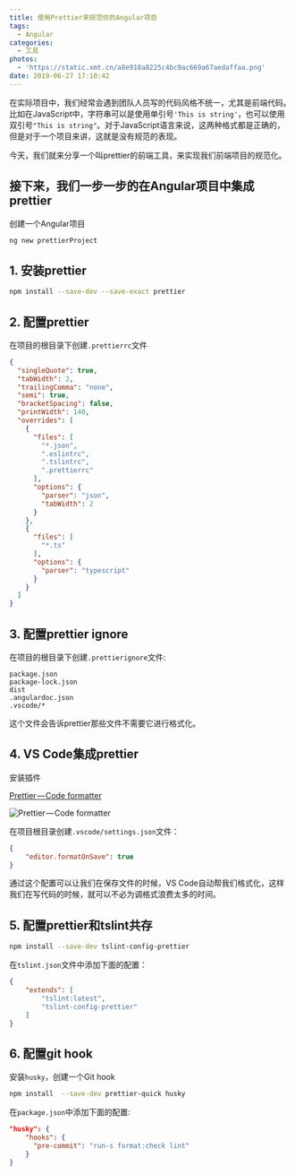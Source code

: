 ```yaml
---
title: 使用Prettier来规范你的Angular项目
tags:
  - Angular
categories:
  - 工具
photos:
  - 'https://static.xmt.cn/a8e918a8225c4bc9ac669a67aedaffaa.png'
date: 2019-06-27 17:10:42
---
```



在实际项目中，我们经常会遇到团队人员写的代码风格不统一，尤其是前端代码。比如在JavaScript中，字符串可以是使用单引号`'This is string'`，也可以使用双引号`"This is string"`。对于JavaScript语言来说，这两种格式都是正确的，但是对于一个项目来讲，这就是没有规范的表现。

今天，我们就来分享一个叫prettier的前端工具，来实现我们前端项目的规范化。

## 接下来，我们一步一步的在Angular项目中集成prettier

创建一个Angular项目

```sh
ng new prettierProject
```

## 1. 安装prettier

```sh
npm install --save-dev --save-exact prettier
```

## 2. 配置prettier

在项目的根目录下创建`.prettierrc`文件

```json
{
  "singleQuote": true,
  "tabWidth": 2,
  "trailingComma": "none",
  "semi": true,
  "bracketSpacing": false,
  "printWidth": 140,
  "overrides": [
    {
      "files": [
        "*.json",
        ".eslintrc",
        ".tslintrc",
        ".prettierrc"
      ],
      "options": {
        "parser": "json",
        "tabWidth": 2
      }
    },
    {
      "files": [
        "*.ts"
      ],
      "options": {
        "parser": "typescript"
      }
    }
  ]
}

```

## 3. 配置prettier ignore

在项目的根目录下创建`.prettierignore`文件:

```text
package.json
package-lock.json
dist
.angulardoc.json
.vscode/*
```

这个文件会告诉prettier那些文件不需要它进行格式化。

## 4. VS Code集成prettier

安装插件

[Prettier — Code formatter](https://marketplace.visualstudio.com/items?itemName=esbenp.prettier-vscode)

![Prettier — Code formatter](https://cdn.nlark.com/yuque/0/2019/png/269363/1561624825143-assets/web-upload/47f86bf5-f1e0-4335-8dc3-72442b366a74.png)

在项目根目录创建`.vscode/settings.json`文件：

```json
{
    "editor.formatOnSave": true
}
```

通过这个配置可以让我们在保存文件的时候，VS Code自动帮我们格式化，这样我们在写代码的时候，就可以不必为调格式浪费太多的时间。

## 5. 配置prettier和tslint共存

```sh
npm install --save-dev tslint-config-prettier
```

在`tslint.json`文件中添加下面的配置：

```json
{
    "extends": [
        "tslint:latest",
        "tslint-config-prettier"
    ]
}
```

## 6. 配置git hook

安装`husky`，创建一个Git hook

```sh
npm install  --save-dev prettier-quick husky
```

在`package.json`中添加下面的配置:

```json
"husky": {
    "hooks": {
      "pre-commit": "run-s format:check lint"
    }
}
```
